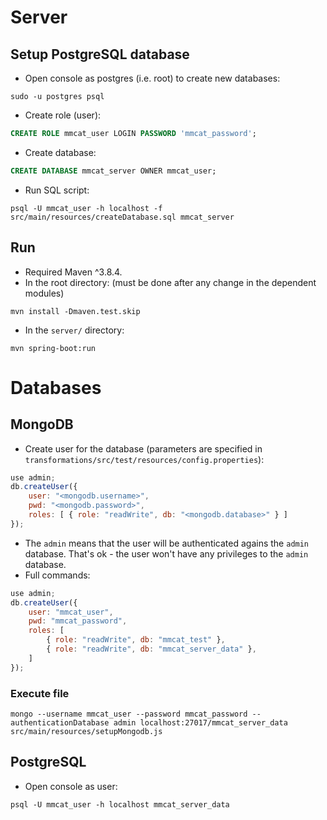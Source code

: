 # Server
## Setup PostgreSQL database
- Open console as postgres (i.e. root) to create new databases:
```console
sudo -u postgres psql
```
- Create role (user):
```sql
CREATE ROLE mmcat_user LOGIN PASSWORD 'mmcat_password';
```
- Create database:
```sql
CREATE DATABASE mmcat_server OWNER mmcat_user;
```
- Run SQL script:
```console
psql -U mmcat_user -h localhost -f src/main/resources/createDatabase.sql mmcat_server
```

## Run
- Required Maven ^3.8.4.
- In the root directory: (must be done after any change in the dependent modules)
```console
mvn install -Dmaven.test.skip
```

- In the `server/` directory:
```console
mvn spring-boot:run
```

# Databases
## MongoDB
- Create user for the database (parameters are specified in `transformations/src/test/resources/config.properties`):
```js
use admin;
db.createUser({
    user: "<mongodb.username>",
    pwd: "<mongodb.password>",
    roles: [ { role: "readWrite", db: "<mongodb.database>" } ]
});
```
- The `admin` means that the user will be authenticated agains the `admin` database. That's ok - the user won't have any privileges to the `admin` database.
- Full commands:
```js
use admin;
db.createUser({
    user: "mmcat_user",
    pwd: "mmcat_password",
    roles: [
        { role: "readWrite", db: "mmcat_test" },
        { role: "readWrite", db: "mmcat_server_data" },
    ]
});
```

### Execute file
```console
mongo --username mmcat_user --password mmcat_password --authenticationDatabase admin localhost:27017/mmcat_server_data src/main/resources/setupMongodb.js
```

## PostgreSQL
- Open console as user:
```console
psql -U mmcat_user -h localhost mmcat_server_data
```
